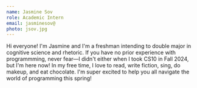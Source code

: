 ```yaml
---
name: Jasmine Sov
role: Academic Intern
email: jasminesov@
photo: jsov.jpg
---
```

Hi everyone! I'm Jasmine and I'm a freshman intending to double major in cognitive science and rhetoric. If you have no prior experience with programmming, never fear—I didn't either when I took CS10 in Fall 2024, but I'm here now! In my free time, I love to read, write fiction, sing, do makeup, and eat chocolate. I'm super excited to help you all navigate the world of programming this spring! 